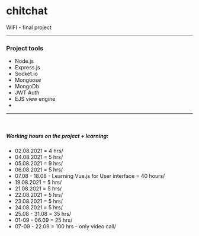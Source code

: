 # chitchat

WIFI - final project<br/>
<hr/>
<h3>Project tools</h3>
<ul>
<li>Node.js</li>
<li>Express.js</li>
<li>Socket.io</li>
<li>Mongoose</li>
<li>MongoDb</li>
<li>JWT Auth</li>
<li>EJS view engine</li>
<li></li>
</ul>

<hr/><br>
<h5>Working hours on the project + learning:</h5>
<ul>
<li>02.08.2021 = 4 hrs/ </li>  
<li>04.08.2021 = 5 hrs/ </li>  
<li>05.08.2021 = 9 hrs/ </li>  
<li>06.08.2021 = 5 hrs/ </li>  
<li>07.08 - 18.08  - Learning Vue.js for User interface = 40 hours/ </li>  
<li>19.08.2021 =  5 hrs/ </li>  
<li>21.08.2021 = 5 hrs/ </li>  
<li>22.08.2021 = 5 hrs/ </li>  
<li>23.08.2021 = 5 hrs/  </li> 
<li>24.08.2021 = 5 hrs/ </li>  
<li>25.08 - 31.08 = 35 hrs/</li>    
<li>01-09 - 06.09 = 25 hrs/ </li>   
<li>07-09 - 22.09 = 100 hrs - only video call/ </li>   
</ul>